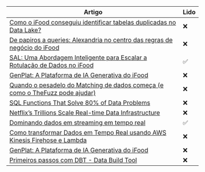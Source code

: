 | Artigo                                                                                                                                                                              | Lido                 |
|-------------------------------------------------------------------------------------------------------------------------------------------------------------------------------------|----------------------|
| [Como o iFood conseguiu identificar tabelas duplicadas no Data Lake?](https://medium.com/ifood-tech/como-o-ifood-conseguiu-identificar-tabelas-duplicadas-no-data-lake-a5151d43f338)| ❌                   |
| [De papiros a queries: Alexandria no centro das regras de negócio do iFood](https://medium.com/ifood-tech/de-papiros-a-queries-alexandria-no-centro-das-regras-de-neg%C3%B3cio-do-ifood-3e580b0b6e7f)|❌|
| [SAL: Uma Abordagem Inteligente para Escalar a Rotulação de Dados no iFood](https://medium.com/ifood-tech/sal-uma-abordagem-inteligente-para-escalar-a-rotula%C3%A7%C3%A3o-de-dados-no-ifood-8e52f1e4a9a1)|✅|
| [GenPlat: A Plataforma de IA Generativa do iFood](https://medium.com/ifood-tech/genplat-a-plataforma-de-ia-generativa-do-ifood-8d5715015b4a)|❌|
| [Quando o pesadelo do Matching de dados começa (e como o TheFuzz pode ajudar)](https://medium.com/data-hackers/quando-o-pesadelo-do-matching-de-dados-come%C3%A7a-e-como-o-thefuzz-pode-ajudar-30b9149c54bc)|❌|
| [SQL Functions That Solve 80% of Data Problems](https://medium.com/ai-analytics-diaries/sql-functions-that-solve-80-of-data-problems-10027697849e)|❌|
| [Netflix’s Trillions Scale Real-time Data Infrastructure](https://blog.dataengineerthings.org/netflixs-trillions-scale-real-time-data-infrastructure-f3abb75ca1a1)|❌|
| [Dominando dados em streaming em tempo real](https://building.nubank.com/pt-br/dominando-dados-em-streaming-em-tempo-real/?utm_source=www.datahackers.news&utm_medium=newsletter&utm_campaign=ela-ganhou-o-premio-de-melhor-analise-de-dados-do-brasil-em-2025&_bhlid=abfc7a48ccc904a4eeed4989ac1262b43633b41e)|✅|
| [Como transformar Dados em Tempo Real usando AWS Kinesis Firehose e Lambda](https://www.coffeeandtips.com/post/como-transformar-dados-em-tempo-real?utm_campaign=d5188e87-5d5b-4e87-a147-ea4f7b4cb702&utm_source=so&utm_medium=mail&cid=e96bf53a-0918-48d7-9301-52b7e4416322)|❌|
| [GenPlat: A Plataforma de IA Generativa do iFood](https://medium.com/ifood-tech/genplat-a-plataforma-de-ia-generativa-do-ifood-8d5715015b4a)|❌|
| [Primeiros passos com DBT - Data Build Tool](https://www.coffeeandtips.com/post/primeiros-passos-com-dbt-data-build-tool?utm_campaign=08302372-0432-4ab2-baed-7eef445703ef&utm_source=so&utm_medium=mail&cid=e96bf53a-0918-48d7-9301-52b7e4416322)|❌|
